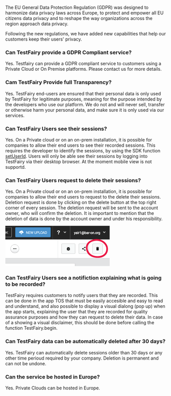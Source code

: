 The EU General Data Protection Regulation (GDPR) was designed to harmonize data privacy laws across Europe, to protect and empower all EU citizens data privacy and to reshape the way organizations across the region approach data privacy. 

Following the new regulations, we have added new capabilities that help our customers keep their users' privacy.

### Can TestFairy provide a GDPR Compliant service?

Yes. Testfairy can provide a GDPR compliant service to customers using a Private Cloud or On Premise platforms. Please contact us for more details.

### Cam TestFairy Provide full Transparency?

Yes. TestFairy end-users are ensured that their personal data is only used by TestFairy for legitimate purposes, meaning for the purpose intended by the developers who use our platform. We do not and will never sell, transfer or otherwise harm your personal data, and make sure it is only used via our services.

### Can TestFairy Users see their sessions?

Yes. On a Private cloud or on an on-prem installation, it is possible for companies to allow their end users to see their recorded sessions. This requires the developer to identify the sessions, by using the SDK function [setUserId](https://docs.testfairy.com/SDK/Identifying_Your_Users.html).
Users will only be able see their sessions by logging into TestFairy via their desktop browser. At the moment mobile view is not supportd.

### Can TestFairy Users request to delete their sessions?

Yes. On a Private cloud or on an on-prem installation, it is possible for companies to allow their end users to request to the delete their sessions. Deletion request is done by clicking on the delete button at the top right corner of every session.
The deletion request will be sent to the account owner, who will confirm the deletion.
It is important to mention that the deletion of data is done by the account owner and under his responsibility.

![ alt create-bug](../../img/app/delete-btn.png)

### Can TestFairy Users see a notifiction explaining what is going to be recorded?

TestFairy requires customers to notify users that they are recorded. This can be done in the app TOS that must be easily accesible and easy to read and understand, and also possible to display a visual dialong (pop up) when the app starts, explaining the user that they are recorded for quality assurance purposes and how they can request to delete their data.
In case of a showing a visual disclaimer, this should be done before calling the function TestFairy.begin.

### Can TestFairy data can be automatically deleted after 30 days?

Yes. TestFairy can automatically delete sessions older than 30 days or any other time perioud required by your company. Deletion is permanent and can not be undone.

### Can the service be hosted in Europe?

Yes. Private Clouds can be hosted in Europe.


